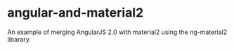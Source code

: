 # angular-and-material2

An example of merging AngularJS 2.0 with material2 using the ng-material2 libarary.
